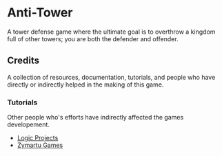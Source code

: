 # Anti-Tower

A tower defense game where the ultimate goal is to overthrow a kingdom full of other towers;
you are both the defender and offender.


## Credits
A collection of resources, documentation, tutorials, and people who have directly or indirectly helped in the making of this game.

### Tutorials
Other people who's efforts have indirectly affected the games developement. 

- [Logic Projects](https://www.youtube.com/@logicprojects)
- [Zymartu Games](https://www.youtube.com/@ZymartuGames)